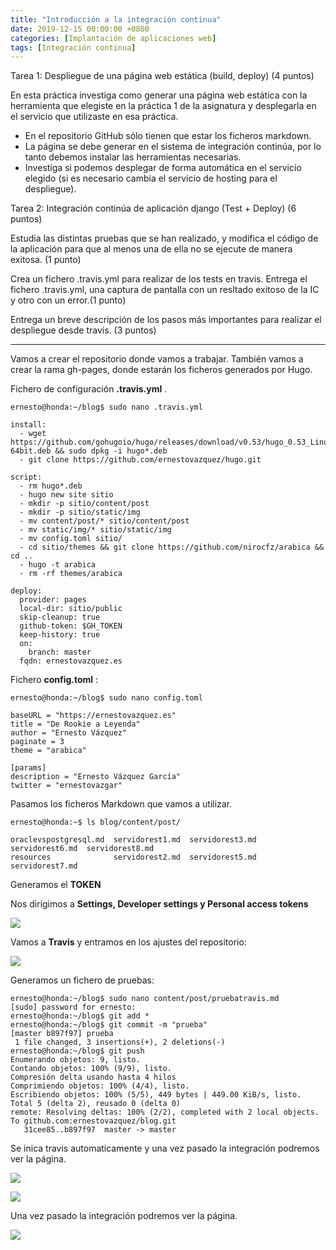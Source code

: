 ```yaml
---
title: "Introducción a la integración continua"
date: 2019-12-15 00:00:00 +0800
categories: [Implantación de aplicaciones web]
tags: [Integración continua]
---
```


Tarea 1: Despliegue de una página web estática (build, deploy) (4 puntos)

En esta práctica investiga como generar una página web estática con la herramienta que elegiste en la práctica 1 de la asignatura y desplegarla en el servicio que utilizaste en esa práctica.

- En el repositorio GitHub sólo tienen que estar los ficheros markdown.
- La página se debe generar en el sistema de integración continúa, por lo tanto debemos instalar las herramientas necesarias.
- Investiga si podemos desplegar de forma automática en el servicio elegido (si es necesario cambia el servicio de hosting para el despliegue).

Tarea 2: Integración continúa de aplicación django (Test + Deploy) (6 puntos)

Estudia las distintas pruebas que se han realizado, y modifica el código de la aplicación para que al menos una de ella no se ejecute de manera exitosa. (1 punto)

Crea un fichero .travis.yml para realizar de los tests en travis. Entrega el fichero .travis.yml, una captura de pantalla con un resltado exitoso de la IC y otro con un error.(1 punto)

Entrega un breve descripción de los pasos más importantes para realizar el despliegue desde travis. (3 puntos)

***

Vamos a crear el repositorio donde vamos a trabajar.
También vamos a crear la rama gh-pages, donde estarán los ficheros generados por Hugo.

Fichero de configuración **.travis.yml** .

```
ernesto@honda:~/blog$ sudo nano .travis.yml

install:
  - wget https://github.com/gohugoio/hugo/releases/download/v0.53/hugo_0.53_Linux-64bit.deb && sudo dpkg -i hugo*.deb
  - git clone https://github.com/ernestovazquez/hugo.git

script:
  - rm hugo*.deb
  - hugo new site sitio
  - mkdir -p sitio/content/post
  - mkdir -p sitio/static/img
  - mv content/post/* sitio/content/post
  - mv static/img/* sitio/static/img
  - mv config.toml sitio/
  - cd sitio/themes && git clone https://github.com/nirocfz/arabica && cd ..
  - hugo -t arabica
  - rm -rf themes/arabica

deploy:
  provider: pages
  local-dir: sitio/public
  skip-cleanup: true
  github-token: $GH_TOKEN
  keep-history: true
  on:
    branch: master
  fqdn: ernestovazquez.es
```

Fichero **config.toml** :

```
ernesto@honda:~/blog$ sudo nano config.toml

baseURL = "https://ernestovazquez.es" 
title = "De Rookie a Leyenda" 
author = "Ernesto Vázquez" 
paginate = 3
theme = "arabica" 

[params]
description = "Ernesto Vázquez García" 
twitter = "ernestovazgar" 
```

Pasamos los ficheros Markdown que vamos a utilizar.

```
ernesto@honda:~$ ls blog/content/post/

oraclevspostgresql.md  servidorest1.md  servidorest3.md  servidorest6.md  servidorest8.md
resources              servidorest2.md  servidorest5.md  servidorest7.md
```

Generamos el **TOKEN**

Nos dirigimos a **Settings, Developer settings y  Personal access tokens**

![](https://i.imgur.com/MWLteYr.png)

Vamos a **Travis** y entramos en los ajustes del repositorio:

![](https://i.imgur.com/WMu31Bj.png)

Generamos un fichero de pruebas:

```
ernesto@honda:~/blog$ sudo nano content/post/pruebatravis.md 
[sudo] password for ernesto: 
ernesto@honda:~/blog$ git add *
ernesto@honda:~/blog$ git commit -m "prueba"
[master b897f97] prueba
 1 file changed, 3 insertions(+), 2 deletions(-)
ernesto@honda:~/blog$ git push
Enumerando objetos: 9, listo.
Contando objetos: 100% (9/9), listo.
Compresión delta usando hasta 4 hilos
Comprimiendo objetos: 100% (4/4), listo.
Escribiendo objetos: 100% (5/5), 449 bytes | 449.00 KiB/s, listo.
Total 5 (delta 2), reusado 0 (delta 0)
remote: Resolving deltas: 100% (2/2), completed with 2 local objects.
To github.com:ernestovazquez/blog.git
   31cee85..b897f97  master -> master
```

Se inica travis automaticamente y una vez pasado la integración podremos ver la página.

![](https://i.imgur.com/OnKD1od.png)

![](https://i.imgur.com/9NiTbAx.png)

Una vez pasado la integración podremos ver la página.

![](https://i.imgur.com/VYCaj9g.png)

